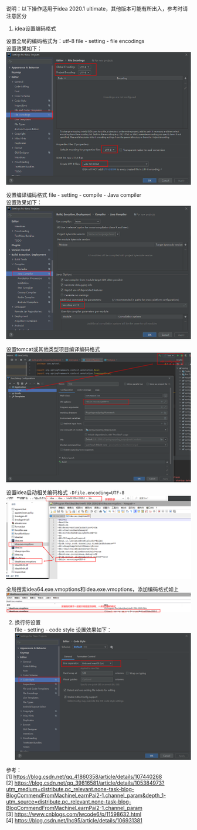说明：以下操作适用于idea 2020.1 ultimate，其他版本可能有所出入，参考时请注意区分

1. idea设置编码格式  

设置全局的编码格式为：utf-8
file - setting - file encodings  
设置效果如下：  
![第一处设置](../../../image/idea/setting1.png "第一处设置")

设置编译编码格式 
file - setting - compile - Java compiler  
设置效果如下：  
![第二处设置](../../../image/idea/setting2.png "第二处设置")  

设置tomcat或其他类型项目编译编码格式
![第三处设置](../../../image/idea/setting3.png "第三处设置")   

设置idea启动相关编码格式  `-Dfile.encoding=UTF-8`
![第四处设置](../../../image/idea/setting5.png "第四处设置")   

全局搜索idea64.exe.vmoptions和idea.exe.vmoptions，添加编码格式如上
![第五处设置](../../../image/idea/setting6.png "第五处设置") 

2. 换行符设置  
file - setting - code style 
 设置效果如下：  
![换行符设置](../../../image/idea/setting4.png "换行符设置") 




参考：  
[1] https://blog.csdn.net/qq_41860358/article/details/107440268  
[2] https://blog.csdn.net/qq_39816581/article/details/105384973?utm_medium=distribute.pc_relevant.none-task-blog-BlogCommendFromMachineLearnPai2-1.channel_param&depth_1-utm_source=distribute.pc_relevant.none-task-blog-BlogCommendFromMachineLearnPai2-1.channel_param  
[3] https://www.cnblogs.com/lwcode6/p/11598632.html  
[4] https://blog.csdn.net/lhc95/article/details/106931381